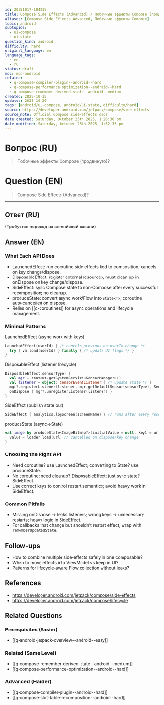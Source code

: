 ```yaml
---
id: 20251017-104815
title: Compose Side Effects (Advanced) / Побочные эффекты Compose (продвинуто)
aliases: [Compose Side Effects Advanced, Побочные эффекты Compose]
topic: android
subtopics:
  - ui-compose
  - ui-state
question_kind: android
difficulty: hard
original_language: en
language_tags:
  - en
  - ru
status: draft
moc: moc-android
related:
  - q-compose-compiler-plugin--android--hard
  - q-compose-performance-optimization--android--hard
  - q-compose-remember-derived-state--android--medium
created: 2025-10-15
updated: 2025-10-20
tags: [android/ui-compose, android/ui-state, difficulty/hard]
source: https://developer.android.com/jetpack/compose/side-effects
source_note: Official Compose side‑effects docs
date created: Saturday, October 25th 2025, 1:26:30 pm
date modified: Saturday, October 25th 2025, 4:52:35 pm
---
```


# Вопрос (RU)
> Побочные эффекты Compose (продвинуто)?

# Question (EN)
> Compose Side Effects (Advanced)?

---

## Ответ (RU)

(Требуется перевод из английской секции)

## Answer (EN)

### What Each API Does
- LaunchedEffect: run coroutine side‑effects tied to composition; cancels on key change/dispose.
- DisposableEffect: register external resources; must clean up in onDispose on key change/dispose.
- SideEffect: sync Compose state to non‑Compose after every successful recomposition; no cleanup.
- produceState: convert async work/Flow into `State<T>`; coroutine auto‑cancelled on dispose.
- Relies on [[c-coroutines]] for async operations and lifecycle management.

### Minimal Patterns

LaunchedEffect (async work with keys)
```kotlin
LaunchedEffect(userId) { /* cancels previous on userId change */
  try { vm.load(userId) } finally { /* update UI flags */ }
}
```

DisposableEffect (listener lifecycle)
```kotlin
DisposableEffect(sensorType) {
  val mgr = context.getSystemService<SensorManager>()
  val listener = object: SensorEventListener { /* update state */ }
  mgr?.registerListener(listener, mgr.getDefaultSensor(sensorType), SensorManager.SENSOR_DELAY_NORMAL)
  onDispose { mgr?.unregisterListener(listener) }
}
```

SideEffect (publish state out)
```kotlin
SideEffect { analytics.logScreen(screenName) } // runs after every recomposition
```

produceState (async→State)
```kotlin
val image by produceState<ImageBitmap?>(initialValue = null, key1 = url) {
  value = loader.load(url) // cancelled on dispose/key change
}
```

### Choosing the Right API
- Need coroutine? use LaunchedEffect; converting to State? use produceState.
- No coroutine: need cleanup? DisposableEffect; just sync state? SideEffect.
- Use correct keys to control restart semantics; avoid heavy work in SideEffect.

### Common Pitfalls
- Missing onDispose → leaks listeners; wrong keys → unnecessary restarts; heavy logic in SideEffect.
- For callbacks that change but shouldn’t restart effect, wrap with `rememberUpdatedState`.

## Follow-ups
- How to combine multiple side‑effects safely in one composable?
- When to move effects into ViewModel vs keep in UI?
- Patterns for lifecycle‑aware Flow collection without leaks?

## References
- https://developer.android.com/jetpack/compose/side-effects
- https://developer.android.com/jetpack/compose/lifecycle

## Related Questions

### Prerequisites (Easier)
- [[q-android-jetpack-overview--android--easy]]

### Related (Same Level)
- [[q-compose-remember-derived-state--android--medium]]
- [[q-compose-performance-optimization--android--hard]]

### Advanced (Harder)
- [[q-compose-compiler-plugin--android--hard]]
- [[q-compose-slot-table-recomposition--android--hard]]
